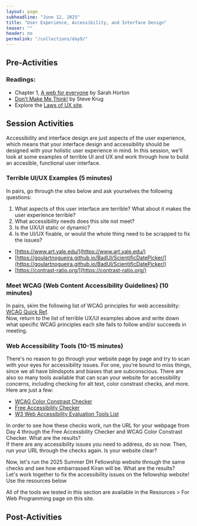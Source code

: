 ```yaml
---
layout: page
subheadline: "June 12, 2025"
title: "User Experience, Accessibility, and Interface Design"
teaser: ""
header: no
permalink: "/collections/day9/"
---
```

## Pre-Activities
### Readings:
- Chapter 1, [A web for everyone](https://catalog.library.cornell.edu/catalog/8412382) by Sarah Horton
- [Don’t Make Me Think!](https://catalog.library.cornell.edu/catalog/15141712) by Steve Krug
- Explore the [Laws of UX site](https://lawsofux.com/).

## Session Activities
Accessibility and interface design are just aspects of the user experience, which means that your interface design and accessibility should be designed with your holistic user experience in mind. In this session, we'll look at some examples of terrible UI and UX and work through how to build an accesible, functional user interface.

### Terrible UI/UX Examples (5 minutes)
In pairs, go through the sites below and ask yourselves the following questions:
1. What aspects of this user interface are terrible? What about it makes the user experience terrible?
2. What accessibility needs does this site not meet?
3. Is the UX/UI static or dynamic?
4. Is the UI/UX fixable, or would the whole thing need to be scrapped to fix the issues?
* [https://www.art.yale.edu/](https://www.art.yale.edu/)
* [https://goulartnogueira.github.io/BadUI/ScientificDatePicker/](https://goulartnogueira.github.io/BadUI/ScientificDatePicker/)
* [https://contrast-ratio.org/](https://contrast-ratio.org/)


### Meet WCAG (Web Content Accessibility Guidelines) (10 minutes)
In pairs, skim the following list of WCAG principles for web accessiblity: [WCAG Quick Ref](https://www.w3.org/WAI/WCAG22/quickref/).
<br>
Now, return to the list of terrible UX/UI examples above and write down what specific WCAG principles each site fails to follow and/or succeeds in meeting.

### Web Accessibility Tools (10-15 minutes)
There's no reason to go through your website page by page and try to scan with your eyes for accessibility issues. For one, you're bound to miss things, since we all have blindspots and biases that are subconscious. There are also so many tools available that can scan your website for accessibility concerns, including checking for alt text, color constrast checks, and more. Here are just a few:
* [WCAG Color Constrast Checker](https://www.skynettechnologies.com/color-contrast-checker)
* [Free Accessibility Checker](https://www.skynettechnologies.com/accessibility-checker)
* [W3 Web Accessibility Evaluation Tools List](https://www.w3.org/WAI/test-evaluate/tools/list/)

In order to see how these checks work, run the URL for your webpage from Day 4 through the Free Accessbility Checker and WCAG Color Constrast Checker. What are the results? <br>
If there are any accessibility issues you need to address, do so now. Then, run your URL through the checks again. Is your website clear? <br>

Now, let's run the 2025 Summer DH Fellowship website through the same checks and see how embarrassed Kiran will be. What are the results? <br>
Let's work together to fix the accessibility issues on the fellowship website! Use the resources below 



All of the tools we tested in this section are available in the Resources > For Web Programming page on this site.
## Post-Activities
